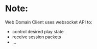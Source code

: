 # Note:

Web Domain Client uses websocket API to:
- control desired play state
- receive session packets
- ...